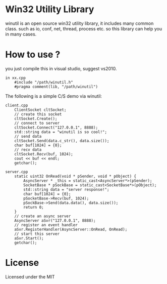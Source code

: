
# Win32 Utility Library

winutil is an open source win32 utility library, it includes many common class.
such as io, conf, net, thread, process etc. so this library can help you in many cases.

# How to use ?

you just compile this in visual studio, suggest vs2010.

	in xx.cpp
		#include "/path/winutil.h"
		#pragma comment(lib, "/path/winutil")

The following is a simple C/S demo via winutil:

	client.cpp 
		ClientSocket cltSocket;
		// create this socket
		cltSocket.Create(); 
		// connect to server
		cltSocket.Connect("127.0.0.1", 8888); 
		std::string data = "winutil is so cool!";
		// send data
		cltSocket.Send(data.c_str(), data.size()); 
		char buf[1024] = {0};
		// recv data
		cltSocket.Recv(buf, 1024); 
		cout << buf << endl;
		getchar();

	server.cpp
		static uint32 OnRead(void * pSender, void * pObject) {
			AsyncServer * _this = static_cast<AsyncServer*>(pSender);
			SocketBase * pSockBase = static_cast<SocketBase*>(pObject);
			std::string data = "server response!";
			char buf[1024] = {0};
			pSocketBase->Recv(buf, 1024);
			pSockBase->Send(data.data(), data.size());
			return 0;
		}
		// create an async server
		AsyncServer aSvr("127.0.0.1", 8888);
		// register an event handler
		aSvr.RegisterHandler(AsyncServer::OnRead, OnRead);
		// start this server
		aSvr.Start();
		getchar();

# License

Licensed under the MIT 
